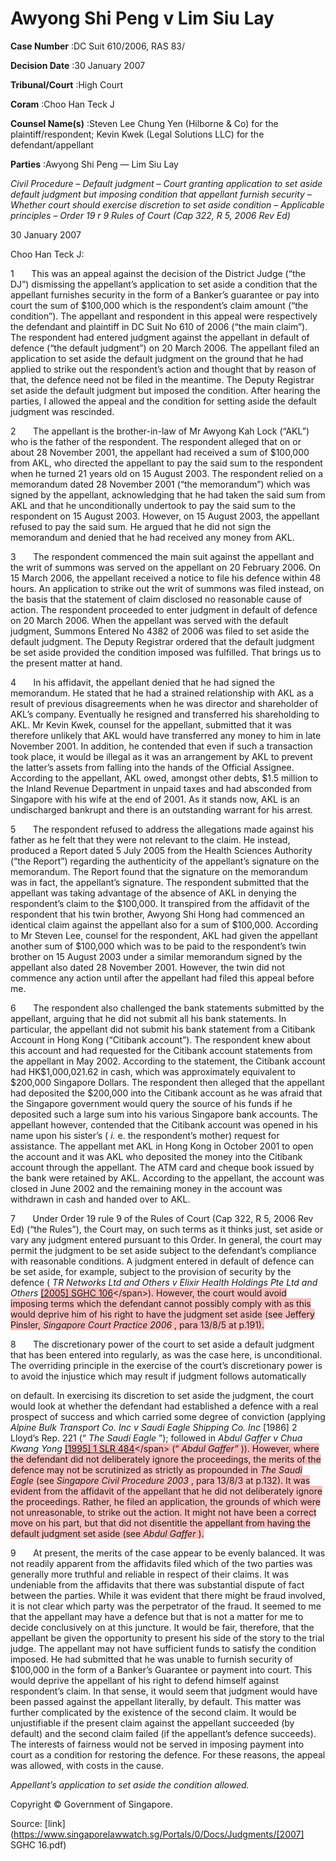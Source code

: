 # Awyong Shi Peng v Lim Siu Lay 



**Case Number** :DC Suit 610/2006, RAS 83/ 

**Decision Date** :30 January 2007 

**Tribunal/Court** :High Court 

**Coram** :Choo Han Teck J 

**Counsel Name(s)** :Steven Lee Chung Yen (Hilborne & Co) for the plaintiff/respondent; Kevin Kwek (Legal Solutions LLC) for the defendant/appellant 

**Parties** :Awyong Shi Peng — Lim Siu Lay 

_Civil Procedure_ – _Default judgment_ – _Court granting application to set aside default judgment but imposing condition that appellant furnish security_ – _Whether court should exercise discretion to set aside condition_ – _Applicable principles_ – _Order 19 r 9 Rules of Court (Cap 322, R 5, 2006 Rev Ed)_ 

30 January 2007 

Choo Han Teck J: 

1       This was an appeal against the decision of the District Judge (“the DJ”) dismissing the appellant’s application to set aside a condition that the appellant furnishes security in the form of a Banker’s guarantee or pay into court the sum of $100,000 which is the respondent’s claim amount (“the condition”). The appellant and respondent in this appeal were respectively the defendant and plaintiff in DC Suit No 610 of 2006 (“the main claim”). The respondent had entered judgment against the appellant in default of defence (“the default judgment”) on 20 March 2006. The appellant filed an application to set aside the default judgment on the ground that he had applied to strike out the respondent’s action and thought that by reason of that, the defence need not be filed in the meantime. The Deputy Registrar set aside the default judgment but imposed the condition. After hearing the parties, I allowed the appeal and the condition for setting aside the default judgment was rescinded. 

2       The appellant is the brother-in-law of Mr Awyong Kah Lock (“AKL”) who is the father of the respondent. The respondent alleged that on or about 28 November 2001, the appellant had received a sum of $100,000 from AKL, who directed the appellant to pay the said sum to the respondent when he turned 21 years old on 15 August 2003. The respondent relied on a memorandum dated 28 November 2001 (“the memorandum”) which was signed by the appellant, acknowledging that he had taken the said sum from AKL and that he unconditionally undertook to pay the said sum to the respondent on 15 August 2003. However, on 15 August 2003, the appellant refused to pay the said sum. He argued that he did not sign the memorandum and denied that he had received any money from AKL. 

3       The respondent commenced the main suit against the appellant and the writ of summons was served on the appellant on 20 February 2006. On 15 March 2006, the appellant received a notice to file his defence within 48 hours. An application to strike out the writ of summons was filed instead, on the basis that the statement of claim disclosed no reasonable cause of action. The respondent proceeded to enter judgment in default of defence on 20 March 2006. When the appellant was served with the default judgment, Summons Entered No 4382 of 2006 was filed to set aside the default judgment. The Deputy Registrar ordered that the default judgment be set aside provided the condition imposed was fulfilled. That brings us to the present matter at hand. 


4       In his affidavit, the appellant denied that he had signed the memorandum. He stated that he had a strained relationship with AKL as a result of previous disagreements when he was director and shareholder of AKL’s company. Eventually he resigned and transferred his shareholding to AKL. Mr Kevin Kwek, counsel for the appellant, submitted that it was therefore unlikely that AKL would have transferred any money to him in late November 2001. In addition, he contended that even if such a transaction took place, it would be illegal as it was an arrangement by AKL to prevent the latter’s assets from falling into the hands of the Official Assignee. According to the appellant, AKL owed, amongst other debts, $1.5 million to the Inland Revenue Department in unpaid taxes and had absconded from Singapore with his wife at the end of 2001. As it stands now, AKL is an undischarged bankrupt and there is an outstanding warrant for his arrest. 

5       The respondent refused to address the allegations made against his father as he felt that they were not relevant to the claim. He instead, produced a Report dated 5 July 2005 from the Health Sciences Authority (“the Report”) regarding the authenticity of the appellant’s signature on the memorandum. The Report found that the signature on the memorandum was in fact, the appellant’s signature. The respondent submitted that the appellant was taking advantage of the absence of AKL in denying the respondent’s claim to the $100,000. It transpired from the affidavit of the respondent that his twin brother, Awyong Shi Hong had commenced an identical claim against the appellant also for a sum of $100,000. According to Mr Steven Lee, counsel for the respondent, AKL had given the appellant another sum of $100,000 which was to be paid to the respondent’s twin brother on 15 August 2003 under a similar memorandum signed by the appellant also dated 28 November 2001. However, the twin did not commence any action until after the appellant had filed this appeal before me. 

6       The respondent also challenged the bank statements submitted by the appellant, arguing that he did not submit all his bank statements. In particular, the appellant did not submit his bank statement from a Citibank Account in Hong Kong (“Citibank account”). The respondent knew about this account and had requested for the Citibank account statements from the appellant in May 2002. According to the statement, the Citibank account had HK$1,000,021.62 in cash, which was approximately equivalent to $200,000 Singapore Dollars. The respondent then alleged that the appellant had deposited the $200,000 into the Citibank account as he was afraid that the Singapore government would query the source of his funds if he deposited such a large sum into his various Singapore bank accounts. The appellant however, contended that the Citibank account was opened in his name upon his sister’s ( _i._ e. the respondent’s mother) request for assistance. The appellant met AKL in Hong Kong in October 2001 to open the account and it was AKL who deposited the money into the Citibank account through the appellant. The ATM card and cheque book issued by the bank were retained by AKL. According to the appellant, the account was closed in June 2002 and the remaining money in the account was withdrawn in cash and handed over to AKL. 

7       Under Order 19 rule 9 of the Rules of Court (Cap 322, R 5, 2006 Rev Ed) (“the Rules”), the Court may, on such terms as it thinks just, set aside or vary any judgment entered pursuant to this Order. In general, the court may permit the judgment to be set aside subject to the defendant’s compliance with reasonable conditions. A judgment entered in default of defence can be set aside, for example, subject to the provision of security by the defence ( _TR Networks Ltd and Others v Elixir Health Holdings Pte Ltd and Others_ <span style="background-color: #FAC0C0" class="citation">[[2005] SGHC 106]("https://www.open.gov.sg")</span>). However, the court would avoid imposing terms which the defendant cannot possibly comply with as this would deprive him of his right to have the judgment set aside (see Jeffery Pinsler, _Singapore Court Practice 2006_ , para 13/8/5 at p.191). 

8       The discretionary power of the court to set aside a default judgment that has been entered into regularly, as was the case here, is unconditional. The overriding principle in the exercise of the court’s discretionary power is to avoid the injustice which may result if judgment follows automatically 


on default. In exercising its discretion to set aside the judgment, the court would look at whether the defendant had established a defence with a real prospect of success and which carried some degree of conviction (applying _Alpine Bulk Transport Co. Inc v Saudi Eagle Shipping Co. Inc_ [1986] 2 Lloyd’s Rep. 221 (“ _The Saudi Eagle_ ”); followed in _Abdul Gaffer v Chua Kwang Yong_ <span style="background-color: #FAC0C0" class="citation">[[1995] 1 SLR 484]("https://www.open.gov.sg")</span> (“ _Abdul Gaffer”_ )). However, where the defendant did not deliberately ignore the proceedings, the merits of the defence may not be scrutinized as strictly as propounded in _The Saudi Eagle_ (see _Singapore Civil Procedure 2003_ , para 13/8/3 at p.132). It was evident from the affidavit of the appellant that he did not deliberately ignore the proceedings. Rather, he filed an application, the grounds of which were not unreasonable, to strike out the action. It might not have been a correct move on his part, but that did not disentitle the appellant from having the default judgment set aside (see _Abdul Gaffer_ ). 

9       At present, the merits of the case appear to be evenly balanced. It was not readily apparent from the affidavits filed which of the two parties was generally more truthful and reliable in respect of their claims. It was undeniable from the affidavits that there was substantial dispute of fact between the parties. While it was evident that there might be fraud involved, it is not clear which party was the perpetrator of the fraud. It seemed to me that the appellant may have a defence but that is not a matter for me to decide conclusively on at this juncture. It would be fair, therefore, that the appellant be given the opportunity to present his side of the story to the trial judge. The appellant may not have sufficient funds to satisfy the condition imposed. He had submitted that he was unable to furnish security of $100,000 in the form of a Banker’s Guarantee or payment into court. This would deprive the appellant of his right to defend himself against respondent’s claim. In that sense, it would seem that judgment would have been passed against the appellant literally, by default. This matter was further complicated by the existence of the second claim. It would be unjustifiable if the present claim against the appellant succeeded (by default) and the second claim failed (if the appellant’s defence succeeds). The interests of fairness would not be served in imposing payment into court as a condition for restoring the defence. For these reasons, the appeal was allowed, with costs in the cause. 

_Appellant’s application to set aside the condition allowed._ 

 Copyright © Government of Singapore. 


Source: [link](https://www.singaporelawwatch.sg/Portals/0/Docs/Judgments/[2007] SGHC 16.pdf)
